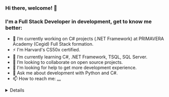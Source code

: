 ### Hi there, welcome! 👋
### I'm a Full Stack Developer in development, get to know me better:

- 🔭 I’m currently working on C# projects (.NET Framework) at PRIMAVERA Academy (Cegid) Full Stack formation. 
- ⚡ I'm Harvard's CS50x certified.
- 🌱 I’m currently learning C#, .NET Framework, TSQL, SQL Server.
- 👯 I’m looking to collaborate on open source projects.
- 🤔 I'm looking for help to get more development experience.
- 💬 Ask me about development with Python and C#.
- 📫 How to reach me: [...](https://www.linkedin.com/in/claudiasouza1812)

<details>
  ### <sumary>:zap: Github Stats</sumary>
  <img align="left" alt="ClaudiaSimone1812's Github Stats" src="https://github-readme-stats-claudia-simone-de-souzas-projects.vercel.app/api?username=ClaudiaSouza1812&show_icons=true&hide_border=true" />
</details>
